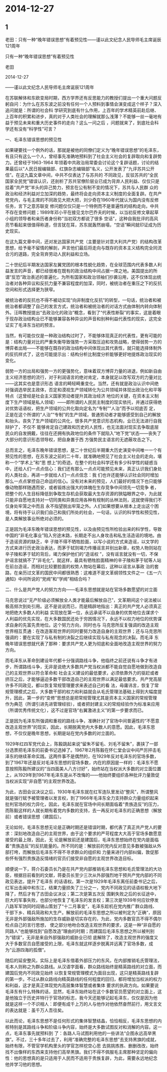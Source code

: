 # 2014-12-27

## 1

老田：只有一种“晚年错误思想”有着预见性——谨以此文纪念人民导师毛主席诞辰121周年

只有一种“晚年错误思想”有着预见性 

老田

2014-12-27 

——谨以此文纪念人民导师毛主席诞辰121周年

在苏联解体和东欧变局时期，西方学界还有反思能力的教授们提出一个重大问题反躬自问：为什么在苏东波之前没有任何一个人预料到事情会演变成这个样子？深入追问就是：所谓的社会科 学研究到底有什么作用，上百年的学术精英前赴后继、上百年的积累和进步，真的对于人类社会的理解就那么浅薄？不能够一丝一毫地有益于预见未来和重大历史事件的走向？这么一问之后 ，问题就来了，到底社会科学还有没有“科学性”可言？

一、毛泽东错误思想的预见性

如果硬要找一个例外的话，那就是被他的同僚们定义为“晚年错误思想”的毛泽东，有且只有这么一个人，曾经事先准确地预料到了社会主义社会的复辟取向和复辟势力。还曾经于1963-1964 年领着中共政治局常委会讨论这个复辟话题，讨论的结果最后以“人民日报编辑部、红旗杂志编辑部”名义，公开发表了“九评苏共公开信”。在这九篇文章中间，中共不仅表达了与苏共的 不同政见，反驳苏共的“全民国家全民党”错误认识，还剖析了苏共官僚阶层业已成为背弃人民利益、仅仅只是挂着“共产党”羊头的异己势力，预言在公有制不变的情况下，苏共与人民群 众的政治和经济利益对立加深的趋势，最终将会走向资本主义制度的全面复辟。在共产党党内，与毛主席的不同政见大把大把，刘少奇在1960年代就认为国内没有反修任务，言下之意苏联变 修问题仅仅只是一个特例而不是普遍性的结构走向，中共不存在变修问题；1989年邓小平在接见戈尔巴乔夫的时候，以当初反修文章起草小组的领导者和亲历者身份称“当初双方都说了很多 空话”，这种自我批评的高风亮节看起来很值得称道，但言犹在耳，苏东就轰然崩塌，“空话”瞬间就印证成为历史现实。

在这九篇文章中间，还对发达国家共产党（主要是针对意大利共产党）的结构改革思想，给予毫不留情的解剖，声言他们最后将走向与既存的资本主义结构完全同流合污的道路，完全背弃劳动人民利益和立场。

二十世纪后半期发达国家左翼党团的根本性蜕化趋势，在全球范围内代表多数人利益发言的声音，都已经很难在既有的政治结构中间占据一席之地。美国提出的所谓“反恐”政治表述的普遍化，为所有国家和政治领袖们抄袭沿用，这不仅体现出统治者对各种异议和反抗力量不兼容程度的加深，同时，被统治者在重压之下的反抗空间和形式选择更为狭窄。

被统治者的反抗也不得不被动实现“向非制度化反抗”的转型，一句话，统治者和被统治者都调整了自己的发言方式，统治者和被统治者的对话方式由体制内转向体制外。汪晖教授提出“去政治化的政治”概念，看到了“代表性断裂”的事实，这是着眼于现存政治结构业已不能够兼容各种异议的声音和别种利益代表性的现实，这完全证实了毛泽东当初的预言。

当然，有可能仅仅是一种政治结构过时了，不能够体现真正的代表性，更有可能的是：结构力量对比的严重失衡导致强势一方采取压迫和攻势战略，使得弱势一方的博弈者出局——不能够在既存的政治结构中间体现出其代表性，就只能选择体制外的反抗样式了，这也可能提示出：结构分析比制度分析能够更好地提炼政治现实的变化。

弱势一方的出局和强势一方的更强势化，意味着双方博弈力量的进退，例如新自由主义经济思想的流行，对于利润语言的绝对肯定，本身就足以改写双方的力量对比——这其实也是意识形态 语言的畸轻畸重变化。当然，还有就是政治认识中间绝对强调选举民主政体，否定和漠视生产领域转化为公共领域并体现出政治化和平等特点（这曾经是社会主义国家劳动者提升其政治经济 地位的关键，在资本主义制度下生产领域是私人领域）——即所谓的人民民主制度的现实依托，并通过获得绝对优势话语权，把生产领域的公共化取向定名为“专制”“人治”而予以彻底否 定，正是在这个所谓的“人治”“专制”的生产领域，普通劳动者才能够感受到自己的解放和抬头。丧失了生产领域的公共化，很多共产党意识形态机构，业已无法进行自我辩护了，不仅不 能够肯定自己建政和历史的人民性，也无法面对现实去争取底层民众的自发拥戴，往往在还拥有执政地位的条件下就陷入“地下党”状态——丧失了大部分的意识形态领导权，把自身置于西 方强势民主语言的无遮蔽攻击之下。

总而言之，毛泽东晚年错误思想，是二十世纪后半期重大历史演变中间唯一一个有预见性的思想，在苏东波之前的二十年，就准确地预见了社会主义社会的走向，堪称一个“学术上”和“思 想上”的奇迹。在整个的社会科学还有多少科学性的疑惑当中，还给人们一点点信心：我们还有那么一点点可能预见未来，真正认识我们身处的人类社会，再进一步就给人们一点点信念：我 们也许还能够认识社会同时增加那么一点点掌控自己命运的信心。没有对未来的预见，人们最好的情况下也只能够像动物那样随遇而安，或者锻炼出强大的体魄在生存竞争中间领先一切竞争 者，把整个的人生目标降低到争取生存机会获取最大生存资源的狭隘眼界之中，为此就只能非自愿地支持对一切同类和异类应用各种有规制的丛林法则，这就使得我们不仅身处牢笼之中而且 永不指望脱出牢笼之外。人们如果想要从根本上走出这个困境，将有待于认识我们自己和我们所处的社会，一句话，认识的科学性和预见性，是人类解放事业所绝对必须的。

正是因为毛泽东晚年错误思想的预见性，以及由预见性所检验出来的科学性，导致中国的“非毛化事业”陷入穷途末路，长期走不出人身攻击和私生活造谣的境地。由于造谣资源的缺乏，辛 子陵不得不牺牲脸面，以写小说的方式来造谣，以文学的方式来进行历史政治表达，而茅于轼则竭力传播谣言并别出新章，权势人物则站在辛子陵和茅于轼的背后，竭力保护他们的“造谣权 ”，没有谣言就没有一切，不保护谣言就搞不了“非毛化”。就这样，最具有牺牲脸面精神的辛子陵和茅于轼等人站在前台造谣，而相对比较要脸面的权势人物站在幕后，这种以谣言从事政 治的套路，在亲历过文革的国民中间都很熟悉：这难道不是文革纲领性文件之一《五一六通知》中间所说的“党阀”和“学阀”相结合吗？

二、什么是共产党人的努力方向——毛泽东思想就是站在官场多数愿望的对立面

马克思说过“无产阶级必须解放全人类才能最后解放自己”，文革期间这个说法被以极高频次到处引用。这不是说说而已，而是精辟地指出：真正的共产党人必须真正地把绝大多数人的利益 实现放在第一位，永远承诺不以自身的优势地位去谋求个人利益的优先实现，在大多数国民还处于穷困情况下，永远不以权力地位的优势谋求自身的先富先贵地位。这个努力方向，同时也与 马克思所反复强调的改造主观世界相互贯通：在改造客观世界的同时要努力改造自身的主观世界；还与马克思所强调的：要在实现了与私有制的决裂之后继续实现与私有观念的决裂。而毛泽 东晚年错误思想就代表了那种：要求共产党人更为彻底和全面地改造主观世界的努力方向。

而毛泽东从革命到建设年代都十分强调路线斗争，他临终之前还说有斗争才有进步，所谓路线斗争，无非是说绝大多数共产党当权派都不能自觉自愿地做到改造自己的主观世界以符合革命和 社会主义建设的最低要求，必须依靠外力的驱赶或者挤压之后，才能够逼迫多数干部改造自己的主观世界以满足最低要求。共产党高层许多不同政见，都以恢复常规管理要求来表述自己的看 法，毋庸讳言，恢复了常规管理模式之后，大多数干部的权力和利益就会从毛氏管理法基础上得到大幅度提升，因此，第一步的“变修”思想总是把常规管理尤其是资本主义国家的常规管理 作为典范（所谓引进先进管理经验），或者把封建主义的常规经验作为标准来应用（所谓优秀传统文化），这不过是官场“右翼激进主义”的第一步要求而已。

正是因为毛泽东所强调和重视的路线斗争，准确针对了官场中间普遍性的“不愿意改造主观世界”的现实，因此，长期脱离党内大多数人的意愿。因此，毛泽东思想，不仅仅是晚年思想，长期是站在党内多数的对立面的。

1929年红四军党代会上，陈毅跳起来说“留朱不留毛、刘毛不留朱”，裹挟了一部分选票把毛泽东的前委书记选掉了。1967年2月陈毅在怀仁堂会议中间严厉抨击毛泽东的继续革命实践。这两件事不是偶然的，在1929年反对毛泽东的官场多数，到了1967年还是反对毛泽东思想的官场多数，内在的原因是一样的：毛泽东不愿意按照陈毅所建议的“当四面美人八方讨好”，始终站在当权派大多数的对立面位置上，从1929年到1967年毛泽东是从不改悔的——他始终要组织各种批评力量敦促当权派实现“非自愿”的主观世界改造。

为此，古田会议决议之后，1930年毛泽东就在红军连队里发动“整风”，所谓整风就是强行赋予被管理者以发言权，到了1966年毛泽东全力支持群众力量组织起来批判官场的权力异化，因此，毛泽东就在官场中间长期面临着“贵族造反”的压力，而陈毅这样的人就长期有着党内多数的支持，去一再反对毛泽东的正确思想（解放前）或者错误思想（建国后）。

无论如何，毛泽东思想无论是正确时期还是错误时期，都代表了真正共产党人的要求：深刻地改造自己的主观世界，由于这个要求的严苛程度大大高于官场多数愿意接受的最上限，因此，无 论是解放前还是建国后，毛泽东思想始终在党内是面临着“贵族造反”的反抗能量的。所不同的是：解放前的党内反对意见多数被强敌从外部打垮，而解放后毛泽东不得不寻求群众的组织和 力量来进行内部纠偏，敦促那些怀有强烈贵族造反情绪的官员们接受非自愿的主观世界改造目标。

顺便说一下，蒋介石委员长乃是在共产党内部推销毛泽东思想和毛氏管理法的大功臣，根据目前看到的文献，蒋委员长至少三次从外部强烈地干预共产党内部的不同政见表达，提升了毛泽东 的话语权。第一次是1929年毛泽东离任前委书记之后，红军出击闽中和东江，结果力量损失了三分之一，党内不同政见的话语权极大地下降了，然后才有了古田会议决议；第二次是第五次反 围剿失败之后的长征途中，巨大的军事失败，也部分地恢复了毛泽东的发言权；第三次是1939年何应钦停发八路军军饷同时阎锡山策划了“十二月事变”，毛泽东趁机在党内推广群众路线、 干部下乡、精兵简政和大生产。解放前的毛泽东思想之所以被判定为“正确”，原因无非是外部强敌所施加的生存威胁是切实存在的，为此，党内多数官员不得不偶尔检点自己的言行思想， 使之部分地吻合改造主观世界的要求，这是一种“非自愿的同路人”也能够找到“自愿改造”理由的时期；而建国后毛泽东思想之所以被判别为“错误”，无非是来自外部强敌的威胁业已彻 底解除了，改造主观世界的强度又大于多数官员自愿接受的上限，毛泽东就这样逐步脱离并远离了官场多数，成为“云游四海的孤僧”。

随后的延安整风，实际上是毛泽东借着外部压力的东风，在内部推销毛氏管理法，毛本人则称之为群众路线。从汉语字面看，群众路线始终是精英路线的对立面，而建国后党内不同政见始终 以恢复常规管理模式为面目出现，这只是精英路线复辟的第一步。不过从群众路线向精英路线的任何程度的回归，都将增加当权派的权力和利益，这才是真正体现党内高层集体智慧或者集体 要求的执政方向。如果要说毛泽东有什么特殊的话，显然，毛泽东始终站在这个多数官员愿望的对立面上，这是他独立于历史并特行于官场的标志，我今天还能够记起毛泽东，仅仅是因为他 就是这样一个不识相人：即便有成千上万的人与他作对他依然奋然前行，用文言文的表达就是：虽千万人吾往矣。

以此而论，毛泽东思想不是任何形式的集体智慧结晶，恰恰相反，毛泽东思想的内核特别是其路线斗争和阶级斗争内容，始终是大多数试图反对和消解的内容。这一点，毛泽东事先就预料到 了：各路人马试图利用他的一些讲法“企图永远高举黑旗”。不过，三十多年过去了，利用“准确完整的毛泽东思想”去支持黑旗的成就，始终有限，不管官学机构里头的学官怎样挖空心思 去挑挑拣拣、删删改改，始终找不出像样的东西来支持他们高举黑旗。我们不得不佩服毛主席那种坚定的偏向性：他的思想真的是只适用于人民而不适用于贵族复辟，为此，需要永远地纪念 他并学习他的思想。

